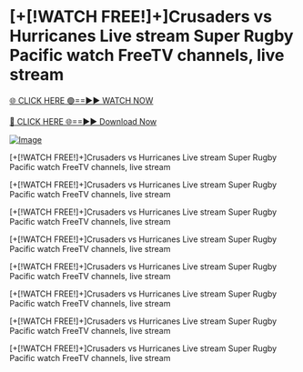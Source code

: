 # [+[!WATCH FREE!]+]Crusaders vs Hurricanes Live stream Super Rugby Pacific watch FreeTV channels, live stream

[🌐 CLICK HERE 🟢==►► WATCH NOW](https://4ktvstream.online/Super-Rugby)

[🔴 CLICK HERE 🌐==►► Download Now](https://4ktvstream.online/Super-Rugby)


[![Image](https://github.com/user-attachments/assets/9276b125-c9d9-48a8-a937-0c8f97921f90)](https://4ktvstream.online/Super-Rugby)


[+[!WATCH FREE!]+]Crusaders vs Hurricanes Live stream Super Rugby Pacific watch FreeTV channels, live stream



[+[!WATCH FREE!]+]Crusaders vs Hurricanes Live stream Super Rugby Pacific watch FreeTV channels, live stream



[+[!WATCH FREE!]+]Crusaders vs Hurricanes Live stream Super Rugby Pacific watch FreeTV channels, live stream



[+[!WATCH FREE!]+]Crusaders vs Hurricanes Live stream Super Rugby Pacific watch FreeTV channels, live stream






[+[!WATCH FREE!]+]Crusaders vs Hurricanes Live stream Super Rugby Pacific watch FreeTV channels, live stream



[+[!WATCH FREE!]+]Crusaders vs Hurricanes Live stream Super Rugby Pacific watch FreeTV channels, live stream






[+[!WATCH FREE!]+]Crusaders vs Hurricanes Live stream Super Rugby Pacific watch FreeTV channels, live stream



[+[!WATCH FREE!]+]Crusaders vs Hurricanes Live stream Super Rugby Pacific watch FreeTV channels, live stream









